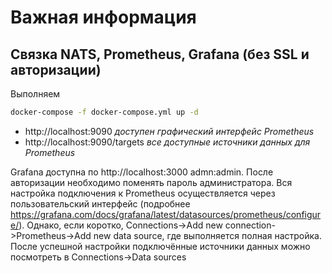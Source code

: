 # Важная информация

## Связка NATS, Prometheus, Grafana (без SSL и авторизации)

Выполняем

```bash
docker-compose -f docker-compose.yml up -d
```

- http://localhost:9090 _доступен графический интерфейс Prometheus_
- http://localhost:9090/targets _все доступные источники данных для Prometheus_

Grafana доступна по http://localhost:3000 admn:admin. После авторизации необходимо поменять пароль администратора. Вся настройка подключения к Prometheus осуществляется через пользовательский интерфейс (подробнее https://grafana.com/docs/grafana/latest/datasources/prometheus/configure/).
Однако, если коротко, Connections->Add new connection->Prometheus->Add new data source, где выполняется полная настройка. После успешной настройки подключённые источники данных можно посмотреть в Connections->Data sources
